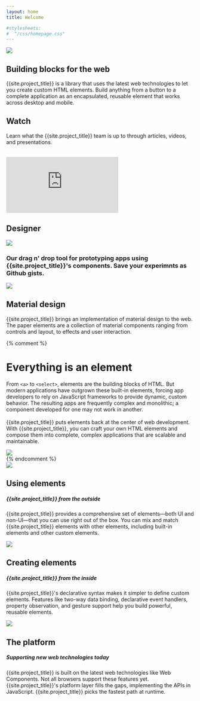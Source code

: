 ```yaml
---
layout: home
title: Welcome

#stylesheets:
#  "/css/homepage.css"
---
```


<!-- page specific stylesheet needs to be inline to the page so ajax injects it. -->
<link rel="stylesheet" href="/css/homepage.css" shim-shadowdom>

<section id="future" class="main-bg">
  <div class="panel left">
    <img src="/images/logos/p-logo.svg">
    <summary>
      <h1>Building blocks for the web</h1>
      <p>{{site.project_title}} is a library that uses the latest web technologies to let you create custom HTML elements. Build anything from a button to a complete application as an encapsulated, reusable element that works across desktop and mobile.</p>
      <a href="/docs/start/getting-the-code.html">
        <paper-button icon="archive" label="Get {{site.project_title}}" raisedButton></paper-button>
      </a>
      <a href="/docs/start/usingelements.html">
        <paper-button icon="arrow-forward" label="Get started" raisedButton></paper-button>
      </a>
      <a href="https://github.com/polymer">
        <paper-button class="github" iconSrc="/images/picons/ic_social_github.png" label="View on Github"></paper-button>
      </a>
    </summary>
  </div>
</section>
<section id="videos" class="main-purple">
  <div class="panel right">
    <summary>
      <h1>Watch</h1>
      <p>Learn what the {{site.project_title}} team is up to through articles, videos, and presentations.
      <br><br>
      <a href="/resources/video.html">
        <paper-button icon="arrow-forward" label="See more"></paper-button>
      </a>
      </p>
    </summary>
    <div class="video">
    <iframe src="https://www.youtube.com/embed/videoseries?list=PLRAVCSU_HVYu-zlRaqArF8Ytwz1jlMOIM&theme=light&controls=0" frameborder="0" allowfullscreen></iframe>
    </div>
  </div>
</section>
<section id="designer">
  <div class="panel">
    <summary>
      <h1>Designer</h1>
      <a href="/tools/designer/#391b62346ab74dc8ca2c"><img src="/images/designer_screenshot.png"></a>
      <div>
        <h3>
        Our drag n' drop tool for prototyping apps using {{site.project_title}}'s  components. Save your experimnts as Github gists.
        </h3>
        <a href="/tools/designer/#391b62346ab74dc8ca2c">
          <paper-button icon="arrow-forward" label="Try it" raisedButton></paper-button>
        </a>
      </div>
    </summary>
  </div>
</section>

<section id="sampler" class="main-purple">
  <div class="panel left">
    <a href="/apps/paper-sampler/"><img src="/images/sampler.png"></a>
    <summary>
      <h1>Material design</h1>
      <p>{{site.project_title}} brings an implementation of material design to the web. The paper elements are a collection of material components ranging from controls and layout, to effects and user interaction.</p>
      <a href="/apps/paper-sampler/">
        <paper-button icon="arrow-forward" label="Take a spin"></paper-button>
      </a>
    </summary>
  </div>
</section>

{% comment %}
<!-- <section id="everything-element" class="main-purple">
  <!-- <nav class="bar" flexbox>
    <a href="#everything-element" flex>Return to the elegance of the element</a>
  </nav> -->
  <div class="panel right">
    <summary>
      <h1>Everything is an element</h1>
      <p>From <code>&lt;a&gt;</code> to <code>&lt;select&gt;</code>, elements are the building blocks of HTML. But modern applications have outgrown these built-in elements, forcing app developers to rely on JavaScript frameworks to provide dynamic, custom behavior.  The resulting apps are frequently complex and monolithic; a component developed for one may not work in another.
      <br><br>
      {{site.project_title}} puts elements back at the center of web development. With {{site.project_title}}, you can craft your own HTML elements and compose them into complete, complex applications that are scalable and maintainable.</p>
      <a href="/docs/start/everything.html">
        <paper-button icon="arrow-forward" label="Learn more"></paper-button>
      </a>
    </summary>
    <img src="/images/logos/p-elements.svg">
  </div>
</section>
{% endcomment %}

<section id="architecture">
 <!--  <nav class="bar" flexbox>
    <a href="#architecture">The architecture of {{site.project_title}}</a>
  </nav> -->
  <div class="panel">
    <summary>
      <div class="box">
        <img src="/images/logos/p-elements.svg">
      </div>
      <h1 class="elements-using">Using elements</h1>
      <h5>{{site.project_title}} from the outside</h5>
      <p>{{site.project_title}} provides a comprehensive set of elements—both UI and non-UI—that you can use right out of the box. You can mix and match {{site.project_title}} elements with other elements, including built-in elements and other custom elements.</p>
      <a href="/docs/start/usingelements.html">
        <paper-button icon="arrow-forward" label="Use our elements"></paper-button>
      </a>
    </summary>
    <summary>
      <div class="box">
        <img src="/images/logos/p-create-elements.svg">
      </div>
      <h1 class="elements-creating">Creating elements</h1>
      <h5>{{site.project_title}} from the inside</h5>
      <p>{{site.project_title}}'s declarative syntax makes it simpler to define custom elements. Features like two-way data binding, declarative event handlers, property observation, and gesture support help you build powerful, reusable elements.</p>
      <a href="/docs/start/creatingelements.html">
        <paper-button icon="arrow-forward" label="Build your own"></paper-button>
      </a>
    </summary>
    <summary>
      <div class="box">
        <img src="/images/logos/p-platform.svg">
      </div>
      <h1 class="platform">The platform</h1>
      <h5>Supporting new web technologies today</h5>
      <p>{{site.project_title}} is built on the latest web technologies like Web Components. Not all browsers support these features yet. {{site.project_title}}'s platform layer fills the gaps, implementing the APIs in JavaScript. {{site.project_title}} picks the fastest path at runtime.</p>
      <a href="/docs/start/platform.html">
        <paper-button icon="arrow-forward" label="Use the platform"></paper-button>
      </a>
    </summary>
  </div>
</section>
